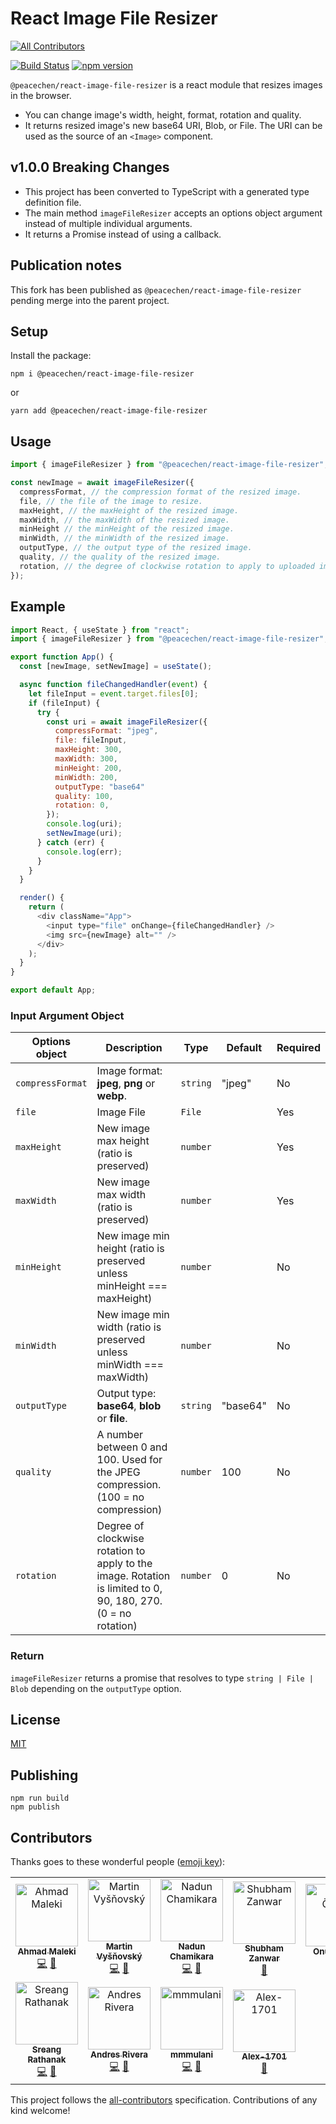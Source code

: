 # React Image File Resizer

<!-- ALL-CONTRIBUTORS-BADGE:START - Do not remove or modify this section -->
[![All Contributors](https://img.shields.io/badge/all_contributors-11-orange.svg?style=flat-square)](#contributors-)
<!-- ALL-CONTRIBUTORS-BADGE:END -->

[![Build Status](https://travis-ci.org/onurzorluer/react-image-file-resizer.svg?branch=master)](https://travis-ci.org/onurzorluer/react-image-file-resizer.svg?branch=master) [![npm version](https://badge.fury.io/js/react-image-file-resizer.svg)](https://badge.fury.io/js/react-image-file-resizer)

`@peacechen/react-image-file-resizer` is a react module that resizes images in the browser.

- You can change image's width, height, format, rotation and quality.
- It returns resized image's new base64 URI, Blob, or File. The URI can be used as the source of an `<Image>` component.

## v1.0.0 Breaking Changes

* This project has been converted to TypeScript with a generated type definition file.
* The main method `imageFileResizer` accepts an options object argument instead of multiple individual arguments.
* It returns a Promise instead of using a callback.

## Publication notes

This fork has been published as `@peacechen/react-image-file-resizer` pending merge into the parent project.

## Setup

Install the package:

```
npm i @peacechen/react-image-file-resizer
```

or

```
yarn add @peacechen/react-image-file-resizer
```

## Usage

```javascript
import { imageFileResizer } from "@peacechen/react-image-file-resizer";

const newImage = await imageFileResizer({
  compressFormat, // the compression format of the resized image.
  file, // the file of the image to resize.
  maxHeight, // the maxHeight of the resized image.
  maxWidth, // the maxWidth of the resized image.
  minHeight // the minHeight of the resized image.
  minWidth, // the minWidth of the resized image.
  outputType, // the output type of the resized image.
  quality, // the quality of the resized image.
  rotation, // the degree of clockwise rotation to apply to uploaded image.
});
```

## Example

```javascript
import React, { useState } from "react";
import { imageFileResizer } from "@peacechen/react-image-file-resizer";

export function App() {
  const [newImage, setNewImage] = useState();

  async function fileChangedHandler(event) {
    let fileInput = event.target.files[0];
    if (fileInput) {
      try {
        const uri = await imageFileResizer({
          compressFormat: "jpeg",
          file: fileInput,
          maxHeight: 300,
          maxWidth: 300,
          minHeight: 200,
          minWidth: 200,
          outputType: "base64"
          quality: 100,
          rotation: 0,
        });
        console.log(uri);
        setNewImage(uri);
      } catch (err) {
        console.log(err);
      }
    }
  }

  render() {
    return (
      <div className="App">
        <input type="file" onChange={fileChangedHandler} />
        <img src={newImage} alt="" />
      </div>
    );
  }
}

export default App;
```

### Input Argument Object

| Options object    | Description                                                                                                   | Type        | Default | Required |
| ----------------- | ------------------------------------------------------------------------------------------------------------- | ----------- | ------- | -------- |
| `compressFormat`  | Image format: **jpeg**, **png** or **webp**.                                                                  | `string`    | "jpeg"  | No       |
| `file`            | Image File                                                                                                    | `File`      |         | Yes      |
| `maxHeight`       | New image max height (ratio is preserved)                                                                     | `number`    |         | Yes      |
| `maxWidth`        | New image max width (ratio is preserved)                                                                      | `number`    |         | Yes      |
| `minHeight`       | New image min height (ratio is preserved unless minHeight === maxHeight)                                      | `number`    |         | No       |
| `minWidth`        | New image min width (ratio is preserved unless minWidth === maxWidth)                                         | `number`    |         | No       |
| `outputType`      | Output type: **base64**, **blob** or **file**.                                                                | `string`    | "base64"| No       |
| `quality`         | A number between 0 and 100. Used for the JPEG compression. (100 = no compression)                             | `number`    | 100     | No       |
| `rotation`        | Degree of clockwise rotation to apply to the image. Rotation is limited to 0, 90, 180, 270. (0 = no rotation) | `number`    | 0       | No       |

### Return

`imageFileResizer` returns a promise that resolves to type `string | File | Blob` depending on the `outputType` option.

## License

[MIT](https://opensource.org/licenses/mit-license.html)

## Publishing

```
npm run build
npm publish
```

## Contributors

Thanks goes to these wonderful people ([emoji key](https://github.com/all-contributors/all-contributors#emoji-key)):

<!-- ALL-CONTRIBUTORS-LIST:START - Do not remove or modify this section -->
<!-- prettier-ignore-start -->
<!-- markdownlint-disable -->
<table>
  <tbody>
    <tr>
      <td align="center"><a href="https://github.com/AhmadMaleki"><img src="https://avatars2.githubusercontent.com/u/26637638?v=4?s=100" width="100px;" alt="Ahmad Maleki"/><br /><sub><b>Ahmad Maleki</b></sub></a><br /><a href="https://github.com/onurzorluer/react-image-file-resizer/commits?author=AhmadMaleki" title="Code">💻</a> <a href="#maintenance-AhmadMaleki" title="Maintenance">🚧</a></td>
      <td align="center"><a href="http://www.vysnovsky.sk/"><img src="https://avatars1.githubusercontent.com/u/5657185?v=4?s=100" width="100px;" alt="Martin Vyšňovský"/><br /><sub><b>Martin Vyšňovský</b></sub></a><br /><a href="https://github.com/onurzorluer/react-image-file-resizer/commits?author=martinvysnovsky" title="Code">💻</a> <a href="#maintenance-martinvysnovsky" title="Maintenance">🚧</a></td>
      <td align="center"><a href="https://github.com/nadunc"><img src="https://avatars2.githubusercontent.com/u/22863180?v=4?s=100" width="100px;" alt="Nadun Chamikara"/><br /><sub><b>Nadun Chamikara</b></sub></a><br /><a href="https://github.com/onurzorluer/react-image-file-resizer/commits?author=nadunc" title="Code">💻</a> <a href="#maintenance-nadunc" title="Maintenance">🚧</a></td>
      <td align="center"><a href="https://shubhamzanwar.github.io/"><img src="https://avatars0.githubusercontent.com/u/15626155?v=4?s=100" width="100px;" alt="Shubham Zanwar"/><br /><sub><b>Shubham Zanwar</b></sub></a><br /><a href="https://github.com/onurzorluer/react-image-file-resizer/commits?author=shubhamzanwar" title="Documentation">📖</a></td>
      <td align="center"><a href="https://www.linkedin.com/in/onderonur/"><img src="https://avatars0.githubusercontent.com/u/50423574?v=4?s=100" width="100px;" alt="Onur Önder"/><br /><sub><b>Onur Önder</b></sub></a><br /><a href="https://github.com/onurzorluer/react-image-file-resizer/commits?author=onderonur" title="Code">💻</a> <a href="#maintenance-onderonur" title="Maintenance">🚧</a></td>
      <td align="center"><a href="https://emreaybey.com/"><img src="https://avatars1.githubusercontent.com/u/45988990?v=4?s=100" width="100px;" alt="Yunus Emre"/><br /><sub><b>Yunus Emre</b></sub></a><br /><a href="https://github.com/onurzorluer/react-image-file-resizer/commits?author=YemreAybey" title="Code">💻</a> <a href="#maintenance-YemreAybey" title="Maintenance">🚧</a></td>
      <td align="center"><a href="https://www.linkedin.com/in/velascojuan/"><img src="https://avatars.githubusercontent.com/u/4591845?v=4?s=100" width="100px;" alt="Juan"/><br /><sub><b>Juan</b></sub></a><br /><a href="https://github.com/onurzorluer/react-image-file-resizer/commits?author=OverStruck" title="Code">💻</a> <a href="#maintenance-OverStruck" title="Maintenance">🚧</a></td>
    </tr>
    <tr>
      <td align="center"><a href="https://www.facebook.com/sreang.rathanak"><img src="https://avatars.githubusercontent.com/u/12246079?v=4?s=100" width="100px;" alt="Sreang Rathanak"/><br /><sub><b>Sreang Rathanak</b></sub></a><br /><a href="https://github.com/onurzorluer/react-image-file-resizer/commits?author=RathanakSreang" title="Code">💻</a> <a href="#maintenance-RathanakSreang" title="Maintenance">🚧</a></td>
      <td align="center"><a href="https://github.com/andresriveratoro"><img src="https://avatars.githubusercontent.com/u/36863582?v=4?s=100" width="100px;" alt="Andres Rivera"/><br /><sub><b>Andres Rivera</b></sub></a><br /><a href="https://github.com/onurzorluer/react-image-file-resizer/commits?author=andresriveratoro" title="Code">💻</a> <a href="#maintenance-andresriveratoro" title="Maintenance">🚧</a></td>
      <td align="center"><a href="https://github.com/mmmulani"><img src="https://avatars.githubusercontent.com/u/192928?v=4?s=100" width="100px;" alt="mmmulani"/><br /><sub><b>mmmulani</b></sub></a><br /><a href="https://github.com/onurzorluer/react-image-file-resizer/commits?author=mmmulani" title="Code">💻</a> <a href="#maintenance-mmmulani" title="Maintenance">🚧</a></td>
      <td align="center"><a href="https://github.com/Alex-1701"><img src="https://avatars.githubusercontent.com/u/55504833?v=4?s=100" width="100px;" alt="Alex-1701"/><br /><sub><b>Alex-1701</b></sub></a><br /><a href="#maintenance-Alex-1701" title="Maintenance">🚧</a></td>
    </tr>
  </tbody>
</table>

<!-- markdownlint-restore -->
<!-- prettier-ignore-end -->

<!-- ALL-CONTRIBUTORS-LIST:END -->

This project follows the [all-contributors](https://github.com/all-contributors/all-contributors) specification. Contributions of any kind welcome!

